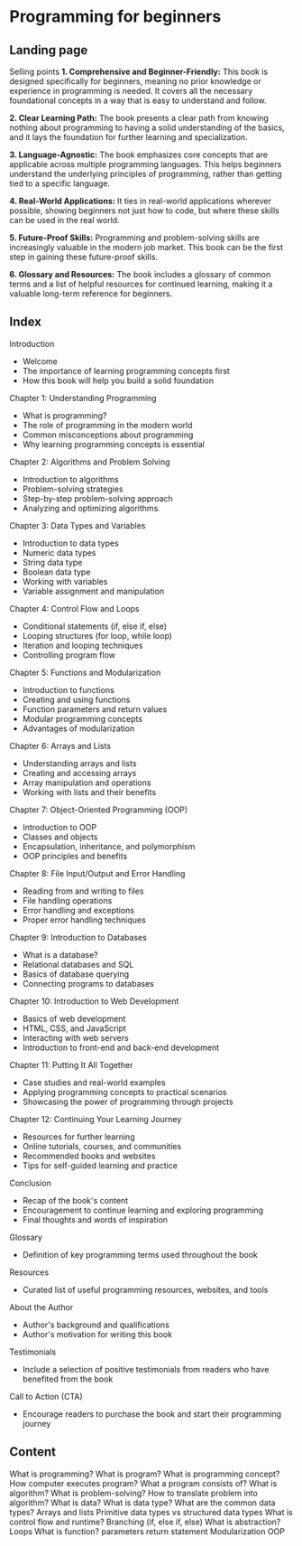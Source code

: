 # Programming for beginners
## Landing page


Selling points
**1. Comprehensive and Beginner-Friendly:** This book is designed specifically for beginners, meaning no prior knowledge or experience in programming is needed. It covers all the necessary foundational concepts in a way that is easy to understand and follow.

**2. Clear Learning Path:** The book presents a clear path from knowing nothing about programming to having a solid understanding of the basics, and it lays the foundation for further learning and specialization.

**3. Language-Agnostic:** The book emphasizes core concepts that are applicable across multiple programming languages. This helps beginners understand the underlying principles of programming, rather than getting tied to a specific language.

**4. Real-World Applications:** It ties in real-world applications wherever possible, showing beginners not just how to code, but where these skills can be used in the real world.

**5. Future-Proof Skills:** Programming and problem-solving skills are increasingly valuable in the modern job market. This book can be the first step in gaining these future-proof skills.

**6. Glossary and Resources:** The book includes a glossary of common terms and a list of helpful resources for continued learning, making it a valuable long-term reference for beginners.

## Index
Introduction

-   Welcome
-   The importance of learning programming concepts first
-   How this book will help you build a solid foundation

Chapter 1: Understanding Programming

-   What is programming?
-   The role of programming in the modern world
-   Common misconceptions about programming
-   Why learning programming concepts is essential

Chapter 2: Algorithms and Problem Solving

-   Introduction to algorithms
-   Problem-solving strategies
-   Step-by-step problem-solving approach
-   Analyzing and optimizing algorithms

Chapter 3: Data Types and Variables

-   Introduction to data types
-   Numeric data types
-   String data type
-   Boolean data type
-   Working with variables
-   Variable assignment and manipulation

Chapter 4: Control Flow and Loops

-   Conditional statements (if, else if, else)
-   Looping structures (for loop, while loop)
-   Iteration and looping techniques
-   Controlling program flow

Chapter 5: Functions and Modularization

-   Introduction to functions
-   Creating and using functions
-   Function parameters and return values
-   Modular programming concepts
-   Advantages of modularization

Chapter 6: Arrays and Lists

-   Understanding arrays and lists
-   Creating and accessing arrays
-   Array manipulation and operations
-   Working with lists and their benefits

Chapter 7: Object-Oriented Programming (OOP)

-   Introduction to OOP
-   Classes and objects
-   Encapsulation, inheritance, and polymorphism
-   OOP principles and benefits

Chapter 8: File Input/Output and Error Handling

-   Reading from and writing to files
-   File handling operations
-   Error handling and exceptions
-   Proper error handling techniques

Chapter 9: Introduction to Databases

-   What is a database?
-   Relational databases and SQL
-   Basics of database querying
-   Connecting programs to databases

Chapter 10: Introduction to Web Development

-   Basics of web development
-   HTML, CSS, and JavaScript
-   Interacting with web servers
-   Introduction to front-end and back-end development

Chapter 11: Putting It All Together

-   Case studies and real-world examples
-   Applying programming concepts to practical scenarios
-   Showcasing the power of programming through projects

Chapter 12: Continuing Your Learning Journey

-   Resources for further learning
-   Online tutorials, courses, and communities
-   Recommended books and websites
-   Tips for self-guided learning and practice

Conclusion

-   Recap of the book's content
-   Encouragement to continue learning and exploring programming
-   Final thoughts and words of inspiration

Glossary

-   Definition of key programming terms used throughout the book

Resources

-   Curated list of useful programming resources, websites, and tools

About the Author

-   Author's background and qualifications
-   Author's motivation for writing this book

Testimonials

-   Include a selection of positive testimonials from readers who have benefited from the book

Call to Action (CTA)

-   Encourage readers to purchase the book and start their programming journey

## Content
What is programming?
What is program?
What is programming concept?
How computer executes program?
What a program consists of?
What is algorithm?
What is problem-solving?
How to translate problem into algorithm?
What is data?
What is data type?
What are the common data types?
Arrays and lists
Primitive data types vs structured data types
What is control flow and runtime?
Branching (if, else if, else)
What is abstraction?
Loops
What is function?
	parameters
	return statement
Modularization
OOP